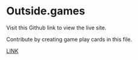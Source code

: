 # Outside.games

Visit this Github link to view the live site.

Contribute by creating game play cards in this file.


[LINK]( https://github.com/williamowen65/og/blob/main/src/data/randomData/CardArchive.js)
